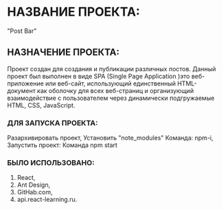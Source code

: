 # НАЗВАНИЕ ПРОЕКТА:
"Post Bar"
## НАЗНАЧЕНИЕ ПРОЕКТА:
Проект создан для создания и публикации различных постов.
Данный проект был выполнен в виде SPA (Single Page Application )это веб-приложение или веб-сайт, использующий единственный HTML-документ как оболочку для всех веб-страниц и организующий взаимодействие с пользователем через динамически подгружаемые HTML, CSS, JavaScript.
### ДЛЯ ЗАПУСКА ПРОЕКТА:
Разархивировать проект,
Установить "note_modules" 
Команда: npm-i,
Запустить проект: 
Команда npm start
### БЫЛО ИСПОЛЬЗОВАНО:
1. React,
2. Ant Design,
3. GitHab.com,
4. api.react-learning.ru.

